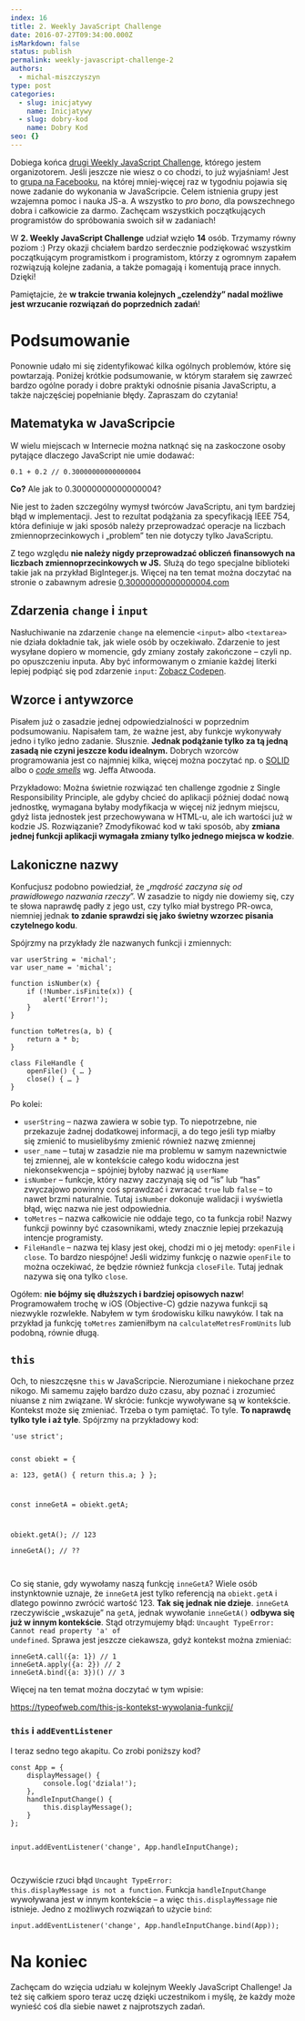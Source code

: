 ```yaml
---
index: 16
title: 2. Weekly JavaScript Challenge
date: 2016-07-27T09:34:00.000Z
isMarkdown: false
status: publish
permalink: weekly-javascript-challenge-2
authors:
  - michal-miszczyszyn
type: post
categories:
  - slug: inicjatywy
    name: Inicjatywy
  - slug: dobry-kod
    name: Dobry Kod
seo: {}
---
```


Dobiega końca <a href="https://www.facebook.com/events/1091460824257459">drugi Weekly JavaScript Challenge</a>, którego jestem organizotorem. Jeśli jeszcze nie wiesz o co chodzi, to już wyjaśniam! Jest to <a href="https://www.facebook.com/groups/1131907053499522">grupa na Facebooku</a>, na której mniej-więcej raz w tygodniu pojawia się nowe zadanie do wykonania w JavaScripcie. Celem istnienia grupy jest wzajemna pomoc i nauka JS-a. A wszystko to <em>pro bono</em>, dla powszechnego dobra i całkowicie za darmo. Zachęcam wszystkich początkujących programistów do spróbowania swoich sił w zadaniach!

W <strong>2. Weekly JavaScript Challenge</strong> udział wzięło <strong>14</strong> osób. Trzymamy równy poziom :) Przy okazji chciałem bardzo serdecznie podziękować wszystkim początkującym programistkom i programistom, którzy z ogromnym zapałem rozwiązują kolejne zadania, a także pomagają i komentują prace innych. Dzięki!

Pamiętajcie, że <strong>w trakcie trwania kolejnych „czelendży” nadal możliwe jest wrzucanie rozwiązań do poprzednich zadań</strong>!

<h1 id="podsumowanie">Podsumowanie</h1>
Ponownie udało mi się zidentyfikować kilka ogólnych problemów, które się powtarzają. Poniżej krótkie podsumowanie, w którym starałem się zawrzeć bardzo ogólne porady i dobre praktyki odnośnie pisania JavaScriptu, a także najczęściej popełnianie błędy. Zapraszam do czytania!
<h2 id="matematykawjavascripcie">Matematyka w JavaScripcie</h2>
W wielu miejscach w Internecie można natknąć się na zaskoczone osoby pytające dlaczego JavaScript nie umie dodawać:
<pre><code class="language-javascript">0.1 + 0.2 // 0.30000000000000004  
</code></pre>
<strong>Co?</strong> Ale jak to 0.30000000000000004?

Nie jest to żaden szczególny wymysł twórców JavaScriptu, ani tym bardziej błąd w implementacji. Jest to rezultat podążania za specyfikacją IEEE 754, która definiuje w jaki sposób należy przeprowadzać operacje na liczbach zmiennoprzecinkowych i „problem” ten nie dotyczy tylko JavaScriptu.

Z tego względu <strong>nie należy nigdy przeprowadzać obliczeń finansowych na liczbach zmiennoprzecinkowych w JS.</strong> Służą do tego specjalne biblioteki takie jak na przykład BigInteger.js. Więcej na ten temat można doczytać na stronie o zabawnym adresie <a href="http://0.30000000000000004.com">0.30000000000000004.com</a>

<h2 id="zdarzeniachangeiinput">Zdarzenia <code>change</code> i <code>input</code></h2>
Nasłuchiwanie na zdarzenie <code>change</code> na elemencie <code>&lt;input&gt;</code> albo <code>&lt;textarea&gt;</code> nie działa dokładnie tak, jak wiele osób by oczekiwało. Zdarzenie to jest wysyłane dopiero w momencie, gdy zmiany zostały zakończone – czyli np. po opuszczeniu inputa. Aby być informowanym o zmianie każdej literki lepiej podpiąć się pod zdarzenie <code>input</code>:
<CodepenWidget height="250" themeId="light" slugHash="zBadLo" defaultTab="result" user="mmiszy" embedVersion="2">
<a href="http://codepen.io/mmiszy/pen/zBadLo/">Zobacz Codepen</a>.
</CodepenWidget>

<h2 id="wzorceiantywzorce">Wzorce i antywzorce</h2>
Pisałem już o zasadzie jednej odpowiedzialności w poprzednim podsumowaniu. Napisałem tam, że ważne jest, aby funkcje wykonywały jedno i tylko jedno zadanie. Słusznie. <strong>Jednak podążanie tylko za tą jedną zasadą nie czyni jeszcze kodu idealnym.</strong> Dobrych wzorców programowania jest co najmniej kilka, więcej można poczytać np. o <a title="programowanie_obiektowe" href="https://pl.wikipedia.org/wiki/SOLID_">SOLID</a> albo o <a href="https://blog.codinghorror.com/code-smells/"><em>code smells</em></a> wg. Jeffa Atwooda.

Przykładowo: Można świetnie rozwiązać ten challenge zgodnie z Single Responsibility Principle, ale gdyby chcieć do aplikacji później dodać nową jednostkę, wymagana byłaby modyfikacja w więcej niż jednym miejscu, gdyż lista jednostek jest przechowywana w HTML-u, ale ich wartości już w kodzie JS. Rozwiązanie? Zmodyfikować kod w taki sposób, aby <strong>zmiana jednej funkcji aplikacji wymagała zmiany tylko jednego miejsca w kodzie</strong>.

<h2 id="lakonicznenazwy">Lakoniczne nazwy</h2>
Konfucjusz podobno powiedział, że „<em>mądrość zaczyna się od prawidłowego nazwania rzeczy</em>”. W zasadzie to nigdy nie dowiemy się, czy te słowa naprawdę padły z jego ust, czy tylko miał bystrego PR-owca, niemniej jednak <strong>to zdanie sprawdzi się jako świetny wzorzec pisania czytelnego kodu</strong>.

Spójrzmy na przykłady źle nazwanych funkcji i zmiennych:

<pre><code class="language-javascript">var userString = 'michal';  
var user_name = 'michal';

function isNumber(x) {  
    if (!Number.isFinite(x)) {
        alert('Error!');
    }
}

function toMetres(a, b) {  
    return a * b;
}

class FileHandle {  
    openFile() { … }
    close() { … }
}
</code></pre>

Po kolei:

<ul>
 	<li><code>userString</code> – nazwa zawiera w sobie typ. To niepotrzebne, nie przekazuje żadnej dodatkowej informacji, a do tego jeśli typ miałby się zmienić to musielibyśmy zmienić również nazwę zmiennej</li>
 	<li><code>user_name</code> – tutaj w zasadzie nie ma problemu w samym nazewnictwie tej zmiennej, ale w kontekście całego kodu widoczna jest niekonsekwencja – spójniej byłoby nazwać ją <code>userName</code></li>
 	<li><code>isNumber</code> – funkcje, który nazwy zaczynają się od “is” lub “has” zwyczajowo powinny coś sprawdzać i zwracać <code>true</code> lub <code>false</code> – to nawet brzmi naturalnie. Tutaj <code>isNumber</code> dokonuje walidacji i wyświetla błąd, więc nazwa nie jest odpowiednia.</li>
 	<li><code>toMetres</code> – nazwa całkowicie nie oddaje tego, co ta funkcja robi! Nazwy funkcji powinny być czasownikami, wtedy znacznie lepiej przekazują intencje programisty.</li>
 	<li><code>FileHandle</code> – nazwa tej klasy jest okej, chodzi mi o jej metody: <code>openFile</code> i <code>close</code>. To bardzo niespójne! Jeśli widzimy funkcję o nazwie <code>openFile</code> to można oczekiwać, że będzie również funkcja <code>closeFile</code>. Tutaj jednak nazywa się ona tylko <code>close</code>.</li>
</ul>
Ogółem: <strong>nie bójmy się dłuższych i bardziej opisowych nazw</strong>! Programowałem trochę w iOS (Objective-C) gdzie nazywa funkcji są niezwykle rozwlekłe. Nabyłem w tym środowisku kilku nawyków. I tak na przykład ja funkcję <code>toMetres</code> zamieniłbym na <code>calculateMetresFromUnits</code> lub podobną, równie długą.
<h2 id="this"><code>this</code></h2>
Och, to nieszczęsne <code>this</code> w JavaScripcie. Nierozumiane i niekochane przez nikogo. Mi samemu zajęło bardzo dużo czasu, aby poznać i zrozumieć niuanse z nim związane. W skrócie: funkcje wywoływane są w kontekście. Kontekst może się zmieniać. Trzeba o tym pamiętać. To tyle. <strong>To naprawdę tylko tyle i aż tyle</strong>. Spójrzmy na przykładowy kod:
<pre><code class="language-javascript">'use strict';

const obiekt = {  
 a: 123,
getA() {
return this.a;
}
};

const inneGetA = obiekt.getA;

obiekt.getA(); // 123  
inneGetA(); // ??  
</code></pre>
Co się stanie, gdy wywołamy naszą funkcję <code>inneGetA</code>? Wiele osób instynktownie uznaje, że <code>inneGetA</code> jest tylko referencją na <code>obiekt.getA</code> i dlatego powinno zwrócić wartość 123. <strong>Tak się jednak nie dzieje</strong>. <code>inneGetA</code> rzeczywiście „wskazuje” na <code>getA</code>, jednak wywołanie <code>inneGetA()</code> <strong>odbywa się już w innym kontekście</strong>. Stąd otrzymujemy błąd: <code>Uncaught TypeError: Cannot read property 'a' of undefined</code>. Sprawa jest jeszcze ciekawsza, gdyż kontekst można zmieniać:

<pre><code class="language-javascript">inneGetA.call({a: 1}) // 1  
inneGetA.apply({a: 2}) // 2  
inneGetA.bind({a: 3})() // 3  
</code></pre>

Więcej na ten temat można doczytać w tym wpisie:

https://typeofweb.com/this-js-kontekst-wywolania-funkcji/

<h3 id="thisiaddeventlistener"><code>this</code> i <code>addEventListener</code></h3>
I teraz sedno tego akapitu. Co zrobi poniższy kod?
<pre><code class="language-javascript">const App = {  
    displayMessage() {
        console.log('dziala!');
    },
    handleInputChange() {
        this.displayMessage();
    }
};

input.addEventListener('change', App.handleInputChange);  
</code></pre>
Oczywiście rzuci błąd <code>Uncaught TypeError: this.displayMessage is not a function</code>. Funkcja <code>handleInputChange</code> wywoływana jest w innym kontekście – a więc <code>this.displayMessage</code> nie istnieje. Jedno z możliwych rozwiązań to użycie <code>bind</code>:

<pre><code class="language-javascript">input.addEventListener('change', App.handleInputChange.bind(App));  
</code></pre>
<h1 id="nakoniec">Na koniec</h1>
Zachęcam do wzięcia udziału w kolejnym Weekly JavaScript Challenge! Ja też się całkiem sporo teraz uczę dzięki uczestnikom i myślę, że każdy może wynieść coś dla siebie nawet z najprotszych zadań.
